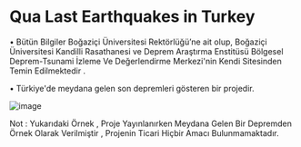 # Qua Last Earthquakes in Turkey

• Bütün Bilgiler Boğaziçi Üniversitesi Rektörlüğü’ne ait olup, Boğaziçi Üniversitesi Kandilli Rasathanesi ve Deprem Araştırma Enstitüsü Bölgesel Deprem-Tsunami İzleme Ve Değerlendirme Merkezi'nin Kendi Sitesinden Temin Edilmektedir .                                        

• Türkiye'de meydana gelen son depremleri gösteren bir projedir.

![image](https://github.com/QuartzzDev/Qua_TRLastEarthquakes/assets/69876083/9c7452af-0f5e-4581-bd22-d81097387332)

Not : Yukarıdaki Örnek , Proje Yayınlanırken Meydana Gelen Bir Depremden Örnek Olarak Verilmiştir , Projenin Ticari Hiçbir Amacı Bulunmamaktadır.

